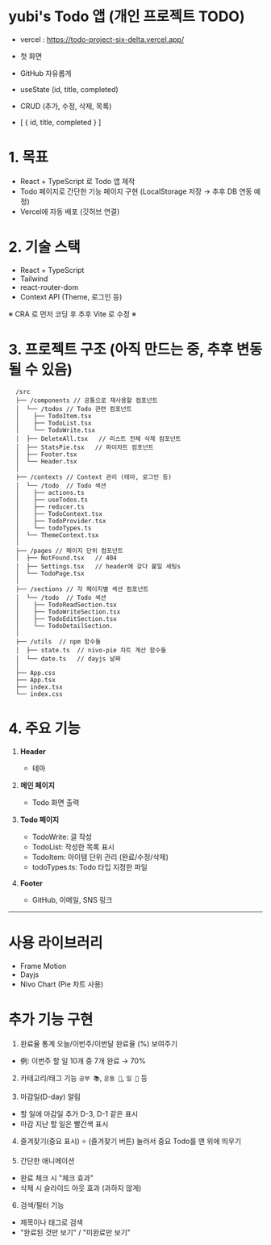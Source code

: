 # yubi's Todo 앱 (개인 프로젝트 TODO)

- vercel : https://todo-project-six-delta.vercel.app/

- 첫 화면
- GitHub 자유롭게
- useState (id, title, completed)
- CRUD (추가, 수정, 삭제, 목록)
- [ { id, title, completed } ]

# 1. 목표

- React + TypeScript 로 Todo 앱 제작
- Todo 페이지로 간단한 기능 페이지 구현 (LocalStorage 저장 → 추후 DB 연동 예정)
- Vercel에 자동 배포 (깃허브 연결)

# 2. 기술 스택

- React + TypeScript
- Tailwind
- react-router-dom
- Context API (Theme, 로그인 등)

※ CRA 로 먼저 코딩 후 추후 Vite 로 수정 ※

# 3. 프로젝트 구조 (아직 만드는 중, 추후 변동될 수 있음)

```text
  /src
  ├── /components // 공통으로 재사용할 컴포넌트
  │  └── /todos // Todo 관련 컴포넌트
  │    ├── TodoItem.tsx
  │    ├── TodoList.tsx
  │    └── TodoWrite.tsx
  │  ├── DeleteAll.tsx   // 리스트 전체 삭제 컴포넌트
  │  ├── StatsPie.tsx   // 파이차트 컴포넌트
  │  ├── Footer.tsx
  │  └── Header.tsx
  │
  ├── /contexts // Context 관리 (테마, 로그인 등)
  │  └── /todo  // Todo 섹션
  │    ├── actions.ts
  │    ├── useTodos.ts
  │    ├── reducer.ts
  │    ├── TodoContext.tsx
  │    ├── TodoProvider.tsx
  │    └── todoTypes.ts
  │  └── ThemeContext.tsx
  │
  ├── /pages // 페이지 단위 컴포넌트
  │  ├── NotFound.tsx   // 404
  │  ├── Settings.tsx   // header에 갖다 붙일 세팅s
  │  └── TodoPage.tsx
  │
  ├── /sections // 각 페이지별 섹션 컴포넌트
  │  └── /todo  // Todo 섹션
  │    ├── TodoReadSection.tsx
  │    ├── TodoWriteSection.tsx
  │    ├── TodoEditSection.tsx
  │    └── TodoDetailSection.
  │
  ├── /utils  // npm 함수들
  │  ├── state.ts  // nivo-pie 차트 계산 함수들
  │  └── date.ts   // dayjs 날짜
  │
  ├── App.css
  ├── App.tsx
  ├── index.tsx
  └── index.css
```

# 4. 주요 기능

1. **Header**
   - 테마

2. **메인 페이지**
   - Todo 화면 출력

3. **Todo 페이지**
   - TodoWrite: 글 작성
   - TodoList: 작성한 목록 표시
   - TodoItem: 아이템 단위 관리 (완료/수정/삭제)
   - todoTypes.ts: Todo 타입 지정한 파일

4. **Footer**
   - GitHub, 이메일, SNS 링크

---

# 사용 라이브러리

- Frame Motion
- Dayjs
- Nivo Chart (Pie 차트 사용)

# 추가 기능 구현

1. 완료율 통계 오늘/이번주/이번달 완료율 (%) 보여주기

- 例: 이번주 할 일 10개 중 7개 완료 → 70%

2. 카테고리/태그 기능 `공부 📚`, `운동 🏃`, `일 💼` 등

3. 마감일(D-day) 알림

- 할 일에 마감일 추가 D-3, D-1 같은 표시
- 마감 지난 할 일은 빨간색 표시

4. 즐겨찾기(중요 표시) ⭐ (즐겨찾기 버튼) 눌러서 중요 Todo를 맨 위에 띄우기

5. 간단한 애니메이션

- 완료 체크 시 "체크 효과"
- 삭제 시 슬라이드 아웃 효과 (과하지 않게)

6. 검색/필터 기능

- 제목이나 태그로 검색
- "완료된 것만 보기" / "미완료만 보기"
